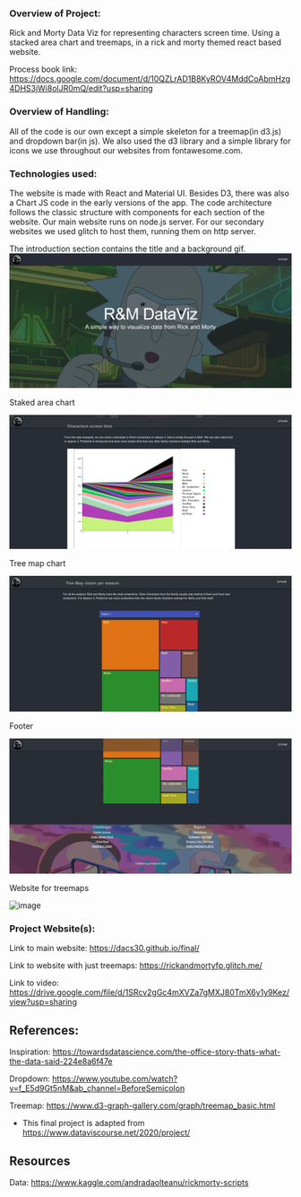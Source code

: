 ### Overview of Project:

Rick and Morty Data Viz for representing characters screen time. Using a stacked area chart and treemaps, in a rick and morty themed react based website.

Process book link: https://docs.google.com/document/d/10QZLrAD1B8KyROV4MddCoAbmHzg4DHS3jWi8olJR0mQ/edit?usp=sharing

### Overview of Handling:

All of the code is our own except a simple skeleton for a treemap(in d3.js) and dropdown bar(in js). We also used the d3 library and a simple library for icons we use throughout our websites from fontawesome.com.

### Technologies used:
The website is made with React and Material UI. Besides D3, there was also a Chart JS code in the early versions of the app. The code architecture follows the classic structure with components for each section of the website. Our main website runs on node.js server. For our secondary websites we used glitch to host them, running them on http server.

The introduction section contains the title and a background gif.
![intro page](./intro-page.png)

Staked area chart

![first chart](./first-chart.png)

Tree map chart

![first chart](./second-chart.png)

Footer

![first chart](./last-pic.png)

Website for treemaps

![image](https://user-images.githubusercontent.com/73619173/156631854-8b85b351-3b7e-4a26-ad12-dd007a8f8016.png)

### Project Website(s):

Link to main website: https://dacs30.github.io/final/

Link to website with just treemaps: https://rickandmortyfp.glitch.me/

Link to video: https://drive.google.com/file/d/1SRcv2gGc4mXVZa7gMXJ80TmX6y1y9Kez/view?usp=sharing

References:
---

Inspiration: https://towardsdatascience.com/the-office-story-thats-what-the-data-said-224e8a6f47e

Dropdown: https://www.youtube.com/watch?v=f_E5d9Gt5nM&ab_channel=BeforeSemicolon

Treemap: https://www.d3-graph-gallery.com/graph/treemap_basic.html

- This final project is adapted from https://www.dataviscourse.net/2020/project/

Resources
---
Data: https://www.kaggle.com/andradaolteanu/rickmorty-scripts
